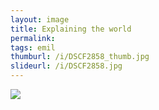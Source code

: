 ```yaml
---
layout: image
title: Explaining the world
permalink: 
tags: emil
thumburl: /i/DSCF2858_thumb.jpg
slideurl: /i/DSCF2858.jpg 
---
```

![]({{site.url}}/i/DSCF2858.jpg)



